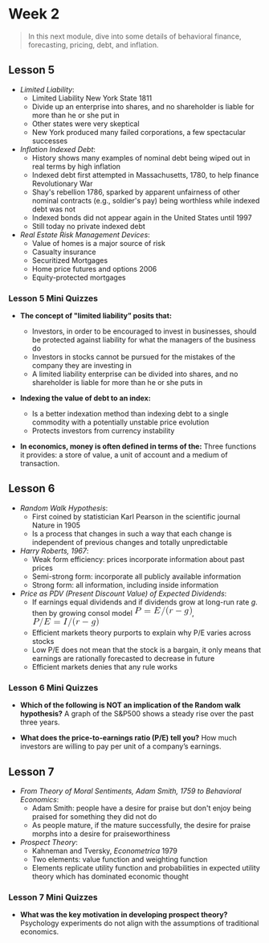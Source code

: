 # Week 2

> In this next module, dive into some details of behavioral finance, forecasting, pricing, debt, and inflation.

## Lesson 5

- _Limited Liability_:
  - Limited Liability New York State 1811
  - Divide up an enterprise into shares, and no shareholder is liable for more than he or she put in
  - Other states were very skeptical
  - New York produced many failed corporations, a few spectacular successes
- _Inflation Indexed Debt_:
  - History shows many examples of nominal debt being wiped out in real terms by high inflation
  - Indexed debt first attempted in Massachusetts, 1780, to help finance Revolutionary War
  - Shay's rebellion 1786, sparked by apparent unfairness of other nominal contracts (e.g., soldier's pay) being worthless while indexed debt was not
  - Indexed bonds did not appear again in the United States until 1997
  - Still today no private indexed debt
- _Real Estate Risk Management Devices_:
  - Value of homes is a major source of risk
  - Casualty insurance
  - Securitized Mortgages
  - Home price futures and options 2006
  - Equity-protected mortgages

### Lesson 5 Mini Quizzes

- **The concept of "limited liability” posits that:**

  - Investors, in order to be encouraged to invest in businesses, should be protected against liability for what the managers of the business do
  - Investors in stocks cannot be pursued for the mistakes of the company they are investing in
  - A limited liability enterprise can be divided into shares, and no shareholder is liable for more than he or she puts in

- **Indexing the value of debt to an index:**

  - Is a better indexation method than indexing debt to a single commodity with a potentially unstable price evolution
  - Protects investors from currency instability

- **In economics, money is often defined in terms of the:** Three functions it provides: a store of value, a unit of account and a medium of transaction.

## Lesson 6

- _Random Walk Hypothesis_:
  - First coined by statistician Karl Pearson in the scientific journal Nature in 1905
  - Is a process that changes in such a way that each change is independent of previous changes and totally unpredictable
- _Harry Roberts, 1967_:
  - Weak form efficiency: prices incorporate information about past prices
  - Semi-strong form: incorporate all publicly available information
  - Strong form: all information, including inside information
- _Price as PDV (Present Discount Value) of Expected Dividends_:
  - If earnings equal dividends and if dividends grow at long-run rate _g_. then by growing consol model ![P](images/01.gif), ![P/E (Gordon Model)](images/02.gif)
  - Efficient markets theory purports to explain why P/E varies across stocks
  - Low P/E does not mean that the stock is a bargain, it only means that earnings are rationally forecasted to decrease in future
  - Efficient markets denies that any rule works

### Lesson 6 Mini Quizzes

- **Which of the following is NOT an implication of the Random walk hypothesis?** A graph of the S&P500 shows a steady rise over the past three years.

- **What does the price-to-earnings ratio (P/E) tell you?** How much investors are willing to pay per unit of a company’s earnings.

## Lesson 7

- _From Theory of Moral Sentiments, Adam Smith, 1759 to Behavioral Economics_:
  - Adam Smith: people have a desire for praise but don't enjoy being praised for something they did not do
  - As people mature, if the mature successfully, the desire for praise morphs into a desire for praiseworthiness
- _Prospect Theory_:
  - Kahneman and Tversky, _Econometrica_ 1979
  - Two elements: value function and weighting function
  - Elements replicate utility function and probabilities in expected utility theory which has dominated economic thought

### Lesson 7 Mini Quizzes

- **What was the key motivation in developing prospect theory?** Psychology experiments do not align with the assumptions of traditional economics.
